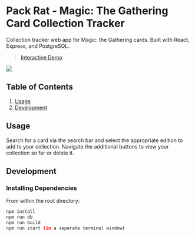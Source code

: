 # Pack Rat - Magic: The Gathering Card Collection Tracker

Collection tracker web app for Magic: the Gathering cards. Built with React, Express, and PostgreSQL.

> [Interactive Demo](http://ec2-52-53-151-166.us-west-1.compute.amazonaws.com:3000/)

![](https://i.imgur.com/G58aKKD.gif)

## Table of Contents

1. [Usage](#Usage)
2. [Development](#development)

## Usage

Search for a card via the search bar and select the appropriate edition to add to your collection. Navigate the additional buttons to view your collection so far or delete it.

## Development

### Installing Dependencies

From within the root directory:

```sh
npm install
npm run db
npm run build
npm run start (in a seperate terminal window)
```

